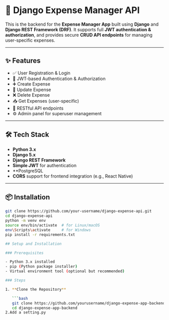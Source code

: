# 💼 Django Expense Manager API

This is the backend for the **Expense Manager App** built using **Django** and **Django REST Framework (DRF)**. It supports full **JWT authentication & authorization**, and provides secure **CRUD API endpoints** for managing user-specific expenses.

---

## ✨ Features

- ✅ User Registration & Login
- 🔐 JWT-based Authentication & Authorization
- ➕ Create Expense
- 📝 Update Expense
- ❌ Delete Expense
- 📥 Get Expenses (user-specific)
- 🔄 RESTful API endpoints
- ⚙️ Admin panel for superuser management

---

## 🛠 Tech Stack

- **Python 3.x**
- **Django 5.x**
- **Django REST Framework**
- **Simple JWT** for authentication
- **PostgreSQL
- **CORS** support for frontend integration (e.g., React Native)

---

## 📦 Installation

```bash
git clone https://github.com/your-username/django-expense-api.git
cd django-expense-api
python -m venv env
source env/bin/activate  # for Linux/macOS
env\Scripts\activate     # for Windows
pip install -r requirements.txt

## Setup and Installation

### Prerequisites

- Python 3.x installed
- pip (Python package installer)
- Virtual environment tool (optional but recommended)

### Steps

1. **Clone the Repository**

   ```bash
   git clone https://github.com/yourusername/django-expense-app-backend.git
   cd django-expense-app-backend
2.Add a setting.py 
